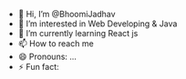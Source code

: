 - 👋 Hi, I’m @BhoomiJadhav
- 👀 I’m interested in Web Developing & Java 
- 🌱 I’m currently learning React js
- 📫 How to reach me 
- 😄 Pronouns: ...
- ⚡ Fun fact: 

<!---
BhoomiJadhav/BhoomiJadhav is a ✨ special ✨ repository because its `README.md` (this file) appears on your GitHub profile.
You can click the Preview link to take a look at your changes.
--->
